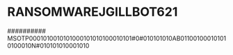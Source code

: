 # RANSOMWAREJGILLBOT621
##########
MSOTP0001010010101000101010100010101#0#010101010AB011001000101010100010N#010101010001010
